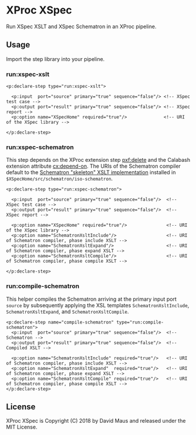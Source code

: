XProc XSpec
==

Run XSpec XSLT and XSpec Schematron in an XProc pipeline.

Usage
--

Import the step library into your pipeline. 

### run:xspec-xslt

```xproc
<p:declare-step type="run:xspec-xslt">

  <p:input  port="source" primary="true" sequence="false"/> <!-- XSpec test case -->
  <p:output port="result" primary="true" sequence="false"/> <!-- XSpec report -->
  <p:option name="XSpecHome" required="true"/>              <!-- URI of the XSpec library -->

</p:declare-step>
```

### run:xspec-schematron

This step depends on the XProc extension step [pxf:delete](http://exproc.org/proposed/steps/fileutils.html) and the Calabash extension attribute [cx:depend-on](http://xmlcalabash.com/docs/reference/extattr.html#cx-depends-on). The URIs of the Schematron compiler default to the [Schematron "skeleton" XSLT implementation](https://github.com/Schematron/schematron) installed in ```$XSpecHome/src/schematron/iso-schematron```.

```xproc
<p:declare-step type="run:xspec-schematron">

  <p:input  port="source" primary="true" sequence="false"/>  <!-- XSpec test case -->
  <p:output port="result" primary="true" sequence="false"/>  <!-- XSpec report -->

  <p:option name="XSpecHome" required="true"/>               <!-- URI of the XSpec library -->
  <p:option name="SchematronXsltInclude"/>                   <!-- URI of Schematron compiler, phase include XSLT -->
  <p:option name="SchematronXsltExpand"/>                    <!-- URI of Schematron compiler, phase expand XSLT -->
  <p:option name="SchematronXsltCompile"/>                   <!-- URI of Schematron compiler, phase compile XSLT -->

</p:declare-step>

```

### run:compile-schematron

This helper compiles the Schematron arriving at the primary input port `source` by subsequently applying the XSL templates `SchematronXsltInclude`, `SchematronXsltExpand`, and `SchematronXsltCompile`.

```xproc
<p:declare-step name="compile-schematron" type="run:compile-schematron">
  <p:input  port="source" primary="true" sequence="false"/>  <!-- Schematron -->
  <p:output port="result" primary="true" sequence="false"/>  <!-- Compiled XSLT -->

  <p:option name="SchematronXsltInclude" required="true"/>   <!-- URI of Schematron compiler, phase include XSLT -->
  <p:option name="SchematronXsltExpand"  required="true"/>   <!-- URI of Schematron compiler, phase expand XSLT -->
  <p:option name="SchematronXsltCompile" required="true"/>   <!-- URI of Schematron compiler, phase compile XSLT -->
</p:declare-step>

```

## License

XProc XSpec is Copyright (C) 2018 by David Maus and released under the MIT License.
